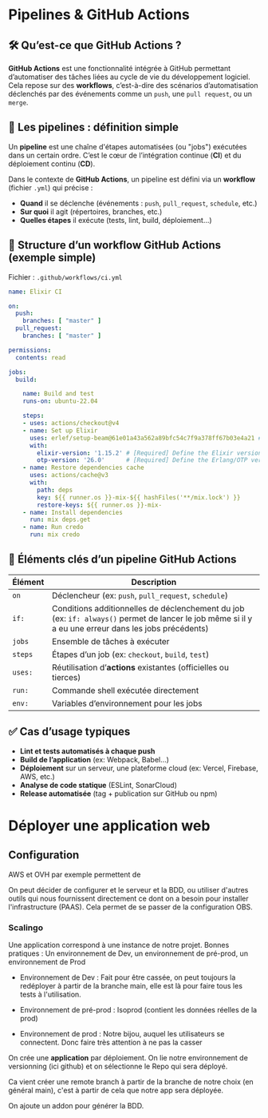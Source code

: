 # Pipelines & GitHub Actions


## 🛠️ Qu’est-ce que **GitHub Actions** ?

**GitHub Actions** est une fonctionnalité intégrée à GitHub permettant d’automatiser des tâches liées au cycle de vie du développement logiciel. Cela repose sur des **workflows**, c’est-à-dire des scénarios d’automatisation déclenchés par des événements comme un `push`, une `pull request`, ou un `merge`.



## 🔁 Les **pipelines** : définition simple

Un **pipeline** est une chaîne d'étapes automatisées (ou "jobs") exécutées dans un certain ordre. C’est le cœur de l’intégration continue (**CI**) et du déploiement continu (**CD**).

Dans le contexte de **GitHub Actions**, un pipeline est défini via un **workflow** (fichier `.yml`) qui précise :
- **Quand** il se déclenche (événements : `push`, `pull_request`, `schedule`, etc.)
- **Sur quoi** il agit (répertoires, branches, etc.)
- **Quelles étapes** il exécute (tests, lint, build, déploiement...)


## 📂 Structure d’un workflow GitHub Actions (exemple simple)

Fichier : `.github/workflows/ci.yml`

```yaml
name: Elixir CI

on:
  push:
    branches: [ "master" ]
  pull_request:
    branches: [ "master" ]

permissions:
  contents: read

jobs:
  build:

    name: Build and test
    runs-on: ubuntu-22.04

    steps:
    - uses: actions/checkout@v4
    - name: Set up Elixir
      uses: erlef/setup-beam@61e01a43a562a89bfc54c7f9a378ff67b03e4a21 # v1.16.0
      with:
        elixir-version: '1.15.2' # [Required] Define the Elixir version
        otp-version: '26.0'      # [Required] Define the Erlang/OTP version
    - name: Restore dependencies cache
      uses: actions/cache@v3
      with:
        path: deps
        key: ${{ runner.os }}-mix-${{ hashFiles('**/mix.lock') }}
        restore-keys: ${{ runner.os }}-mix-
    - name: Install dependencies
      run: mix deps.get
    - name: Run credo
      run: mix credo
```

## 🧩 Éléments clés d’un pipeline GitHub Actions

| Élément        | Description |
|----------------|-------------|
| `on`           | Déclencheur (ex: `push`, `pull_request`, `schedule`) |
| `if:`         | Conditions additionnelles de déclenchement du job (ex: `if: always()` permet de lancer le job même si il y a eu une erreur dans les jobs précédents)|
| `jobs`         | Ensemble de tâches à exécuter |
| `steps`        | Étapes d’un job (ex: `checkout`, `build`, `test`) |
| `uses:`        | Réutilisation d’**actions** existantes (officielles ou tierces) |
| `run:`         | Commande shell exécutée directement |
| `env:`         | Variables d’environnement pour les jobs |



## ✅ Cas d’usage typiques

- **Lint et tests automatisés à chaque push**
- **Build de l’application** (ex: Webpack, Babel…)
- **Déploiement** sur un serveur, une plateforme cloud (ex: Vercel, Firebase, AWS, etc.)
- **Analyse de code statique** (ESLint, SonarCloud)
- **Release automatisée** (tag + publication sur GitHub ou npm)


# Déployer une application web

## Configuration

AWS et OVH par exemple permettent de

On peut décider de configurer et le serveur et la BDD, ou utiliser d'autres outils qui nous fournissent directement ce dont on a besoin pour installer l'infrastructure (PAAS). Cela permet de se passer de la configuration OBS.

### Scalingo

Une application correspond à une instance de notre projet.
Bonnes pratiques : Un environnement de Dev, un environnement de pré-prod, un environnement de Prod

- Environnement de Dev : Fait pour être cassée, on peut toujours la redéployer à partir de la branche main, elle est là pour faire tous les tests à l'utilisation.

- Environnement de pré-prod : Isoprod (contient les données réelles de la prod)

- Environnement de prod : Notre bijou, auquel les utilisateurs se connectent. Donc faire très attention à ne pas la casser

On crée une **application** par déploiement.
On lie notre environnement de versionning (ici github) et on sélectionne le Repo qui sera déployé.

Ca vient créer une remote branch à partir de la branche de notre choix (en général main), c'est à partir de cela que notre app sera déployée.

On ajoute un addon pour générer la BDD.
